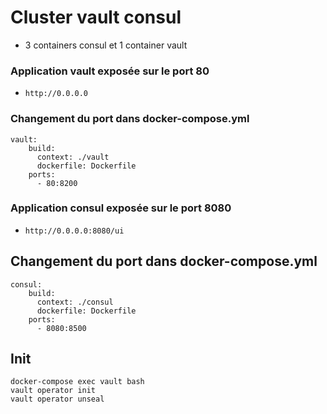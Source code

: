 # Cluster vault consul

* 3 containers consul et 1 container vault

### Application vault exposée sur le port 80
* `http://0.0.0.0`

### Changement du port dans docker-compose.yml
```
vault:
    build:
      context: ./vault
      dockerfile: Dockerfile
    ports:
      - 80:8200
```
### Application consul exposée sur le port 8080
* `http://0.0.0.0:8080/ui`
## Changement du port dans docker-compose.yml
```
consul:
    build:
      context: ./consul
      dockerfile: Dockerfile
    ports:
      - 8080:8500
```
## Init
```
docker-compose exec vault bash
vault operator init
vault operator unseal
```
